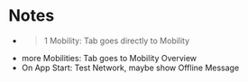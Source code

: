 # Notes

- > 1 Mobility: Tab goes directly to Mobility
- more Mobilities: Tab goes to Mobility Overview
- On App Start: Test Network, maybe show Offline Message
